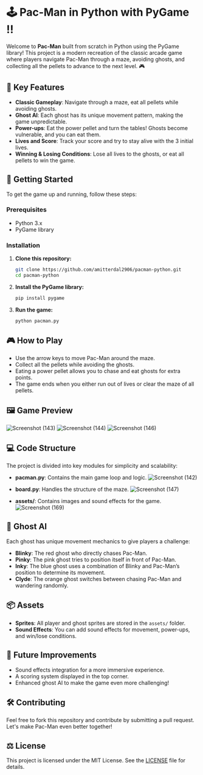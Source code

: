 
# 🕹️ Pac-Man in Python with PyGame !!

Welcome to **Pac-Man** built from scratch in Python using the PyGame library! This project is a modern recreation of the classic arcade game where players navigate Pac-Man through a maze, avoiding ghosts, and collecting all the pellets to advance to the next level. 🎮

## 🧠 Key Features
- **Classic Gameplay**: Navigate through a maze, eat all pellets while avoiding ghosts.
- **Ghost AI**: Each ghost has its unique movement pattern, making the game unpredictable.
- **Power-ups**: Eat the power pellet and turn the tables! Ghosts become vulnerable, and you can eat them.
- **Lives and Score**: Track your score and try to stay alive with the 3 initial lives.
- **Winning & Losing Conditions**: Lose all lives to the ghosts, or eat all pellets to win the game.

## 🚀 Getting Started
To get the game up and running, follow these steps:

### Prerequisites
- Python 3.x
- PyGame library

### Installation
1. **Clone this repository:**
   ```bash
   git clone https://github.com/amitterdal2906/pacman-python.git
   cd pacman-python
   ```
2. **Install the PyGame library:**
   ```bash
   pip install pygame
   ```

3. **Run the game:**
   ```bash
   python pacman.py
   ```

## 🎮 How to Play
- Use the arrow keys to move Pac-Man around the maze.
- Collect all the pellets while avoiding the ghosts.
- Eating a power pellet allows you to chase and eat ghosts for extra points.
- The game ends when you either run out of lives or clear the maze of all pellets.

## 🖼️ Game Preview
![Screenshot (143)](https://github.com/user-attachments/assets/3607c3be-639a-4119-beb0-1387aa2c28ff)
![Screenshot (144)](https://github.com/user-attachments/assets/4820a9c4-3942-4519-b062-76e24da0674a)
![Screenshot (146)](https://github.com/user-attachments/assets/79abd25d-4468-49f4-b95c-04de89eb4551)



## 💻 Code Structure
The project is divided into key modules for simplicity and scalability:

- **pacman.py**: Contains the main game loop and logic.
![Screenshot (142)](https://github.com/user-attachments/assets/631509d7-dab5-4dd9-9838-6e4e715433fd)

- **board.py**: Handles the structure of the maze.
![Screenshot (147)](https://github.com/user-attachments/assets/23dd30c0-408a-4c55-8d1c-b2f07f098f30)

- **assets/**: Contains images and sound effects for the game.
![Screenshot (169)](https://github.com/user-attachments/assets/50db554c-66e5-42e7-b36b-5bae884175eb)


## 🤖 Ghost AI
Each ghost has unique movement mechanics to give players a challenge:
- **Blinky**: The red ghost who directly chases Pac-Man.
- **Pinky**: The pink ghost tries to position itself in front of Pac-Man.
- **Inky**: The blue ghost uses a combination of Blinky and Pac-Man’s position to determine its movement.
- **Clyde**: The orange ghost switches between chasing Pac-Man and wandering randomly.

## 📦 Assets
- **Sprites**: All player and ghost sprites are stored in the `assets/` folder.
- **Sound Effects**: You can add sound effects for movement, power-ups, and win/lose conditions.

## 🚩 Future Improvements
- Sound effects integration for a more immersive experience.
- A scoring system displayed in the top corner.
- Enhanced ghost AI to make the game even more challenging!

## 🛠️ Contributing
Feel free to fork this repository and contribute by submitting a pull request. Let's make Pac-Man even better together!

## ⚖️ License
This project is licensed under the MIT License. See the [LICENSE](LICENSE) file for details.

